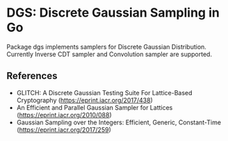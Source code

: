 # DGS: Discrete Gaussian Sampling in Go

Package dgs implements samplers for Discrete Gaussian Distribution.
Currently Inverse CDT sampler and Convolution sampler are supported.

## References
- GLITCH: A Discrete Gaussian Testing Suite For Lattice-Based Cryptography (https://eprint.iacr.org/2017/438)
- An Efficient and Parallel Gaussian Sampler for Lattices (https://eprint.iacr.org/2010/088)
- Gaussian Sampling over the Integers: Efficient, Generic, Constant-Time (https://eprint.iacr.org/2017/259)
